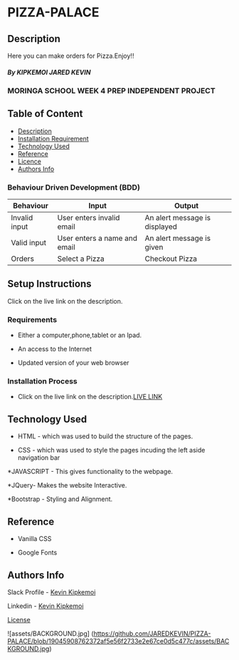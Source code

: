 # PIZZA-PALACE

## Description
Here you can make orders for Pizza.Enjoy!!






##### By KIPKEMOI JARED KEVIN
### MORINGA SCHOOL WEEK 4 PREP INDEPENDENT PROJECT

## Table of Content

+ [Description](#description)
+ [Installation Requirement](#Installation)
+ [Technology Used](#technology-used)
+ [Reference](#reference)
+ [Licence](#licence)
+ [Authors Info](#author-Info)

### Behaviour Driven Development (BDD)
Behaviour          |	Input                                           |	Output                                   | 
-------------------|---------------------------------------------------|----------------------------------------------|
Invalid input      |User enters invalid email                          |An alert message is displayed                 |
Valid input        |User enters a name and email                       |An alert message is given                     |              |
Orders             |Select a Pizza                                     |Checkout Pizza


## Setup Instructions
Click on the live link on the description.

### Requirements

* Either a computer,phone,tablet or an Ipad.

* An access to the Internet

* Updated version of your web browser



### Installation Process

* Click on the live link on the description.[LIVE LINK](https://jaredkevin.github.io/Delani-Studio-/)


## Technology Used
* HTML - which was used to build the structure of the pages.

* CSS - which was used to style the pages incuding the left aside navigation bar

*JAVASCRIPT - This gives functionality to the webpage.

*JQuery- Makes the website Interactive.

*Bootstrap - Styling and Alignment.

## Reference
* Vanilla CSS

* Google Fonts


## Authors Info

Slack Profile - [Kevin Kipkemoi](https://moringaclassroom.slack.com/team/U02UL5GBYBA)

Linkedin - [Kevin Kipkemoi](https://www.linkedin.com/in/kevin-kipkemoi-595088ba/)


[License](LICENSE)



![assets/BACKGROUND.jpg] (https://github.com/JAREDKEVIN/PIZZA-PALACE/blob/19045908762372af5e56f2733e2e67ce0d5c477c/assets/BACKGROUND.jpg)
